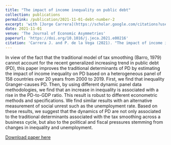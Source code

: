 ```yaml
---
title: "The impact of income inequality on public debt"
collection: publications
permalink: /publication/2021-11-01-debt-number-2
excerpt: 'with [Jorge Carrera](https://scholar.google.com/citations?user=CxmIpG0AAAAJ&hl=es)'
date: 2021-11-01
venue: 'The Journal of Economic Asymmetries'
paperurl: 'https://doi.org/10.1016/j.jeca.2021.e00216'
citation: 'Carrera J. and P. de la Vega (2021). "The impact of income inequality on public debt," The Journal of Economic Asymmetries, Elsevier, vol. 24(C).'
---
```

In view of the fact that the traditional model of tax smoothing (Barro, 1979) cannot account for the recent generalized increasing trend in public debt (PD), this paper improves the traditional determinants of PD by estimating the impact of income inequality on PD based on a heterogeneous panel of 158 countries over 20 years from 2000 to 2019. First, we find that inequality Granger-causes PD. Then, by using different dynamic panel data methodologies, we find that an increase in inequality is associated with a rise in the PD-to-GDP ratio. This result is robust to different econometric methods and specifications. We find similar results with an alternative measurement of social unrest such as the unemployment rate. Based on these results, we suggest that the dynamics of PD are not only associated to the traditional determinants associated with the tax smoothing across a business cycle, but also to the political and fiscal pressures stemming from changes in inequality and unemployment.

[Download paper here](https://www.sciencedirect.com/science/article/pii/S1703494921000219)

